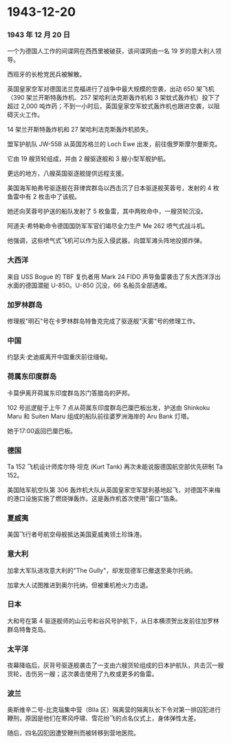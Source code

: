 # 1943-12-20

### 1943 年 12 月 20 日

一个为德国人工作的间谍网在西西里被破获，该间谍网由一名 19
岁的意大利人领导。

西班牙的长枪党民兵被解散。

英国皇家空军对德国法兰克福进行了战争中最大规模的空袭，出动 650
架飞机（390 架兰开斯特轰炸机、257 架哈利法克斯轰炸机和 3
架蚊式轰炸机）投下了超过 2,000
吨炸药；不到一小时后，英国皇家空军蚊式轰炸机也跟进空袭，以阻碍灭火工作。

14 架兰开斯特轰炸机和 27 架哈利法克斯轰炸机损失。

盟军护航队 JW-55B 从英国苏格兰的 Loch Ewe 出发，前往俄罗斯摩尔曼斯克。

它由 19 艘货轮组成，并由 2 艘驱逐舰和 3 艘小型军舰护航。

更远的地方，八艘英国驱逐舰提供远程支援。

美国海军帕弗号驱逐舰在菲律宾群岛以西击沉了日本驱逐舰芙蓉号，发射的 4
枚鱼雷中有 2 枚击中了该舰。

她还向芙蓉号护送的船队发射了 5 枚鱼雷，其中两枚命中，一艘货轮沉没。

阿道夫·希特勒命令德国国防军军官们竭尽全力生产 Me 262 喷气式战斗机。

他强调，这些喷气式飞机可以作为反入侵武器，向盟军滩头阵地投掷炸弹。

### 大西洋

来自 USS Bogue 的 TBF 复仇者用 Mark 24 FIDO
声导鱼雷袭击了东大西洋浮出水面的德国潜艇 U-850。U-850 沉没，66
名船员全部遇难。

### 加罗林群岛

修理舰"明石"号在卡罗林群岛特鲁克完成了驱逐舰"天雾"号的修理工作。

### 中国

约瑟夫·史迪威离开中国重庆前往缅甸。

### 荷属东印度群岛

卡莫伊离开荷属东印度群岛苏门答腊岛的萨邦。

102 号巡逻艇于上午 7 点从荷属东印度群岛巴厘巴板出发，护送由 Shinkoku
Maru 和 Suiten Maru 组成的船队前往婆罗洲海岸的 Aru Bank 灯塔。

她于17:00返回巴厘巴板。

### 德国

Ta 152 飞机设计师库尔特·坦克 (Kurt Tank) 再次未能说服德国航空部优先研制
Ta 152。

美国陆军航空队第 306
轰炸机大队从英国皇家空军瑟利基地起飞，对德国不来梅的港口设施实施了燃烧弹轰炸。这是轰炸机首次使用"窗口"箔条。

### 夏威夷

美国飞行者号航空母舰抵达美国夏威夷领土珍珠港。

### 意大利

加拿大军队进攻意大利的"The Gully"，却发现德军已撤退至奥尔托纳。

加拿大人试图推进到奥尔托纳，但被重机枪火力击退。

### 日本

大和号在第 4
驱逐舰师的山云号和谷风号护航下，从日本横须贺出发前往加罗林群岛特鲁克岛。

### 太平洋

夜幕降临后，灰背号驱逐舰袭击了一支由六艘货轮组成的日本护航队，共击沉一艘货轮，击伤另一艘；这次袭击使用了九枚或更多的鱼雷。

### 波兰

奥斯维辛二号-比克瑙集中营（BIIa
区）隔离营的隔离队长下令对第一排囚犯进行鞭刑，原因是他们在寒风呼啸、雪花纷飞的点名仪式上，身体弹性太差。

随后，四名囚犯因遭受鞭刑而被转移到营地医院。